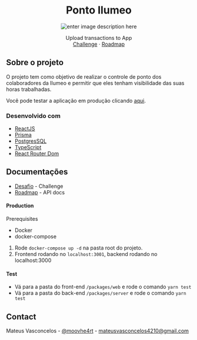 <div align="center">
  <h1 align="center">Ponto Ilumeo</h1>

![enter image description here](https://i.imgur.com/ZPNmAUZ.png)

  <p align="center">
    Upload transactions to App
    <br />
    <a href="/DOCUMENTATION/CHALLENGE.md">Challenge</a>
    ·
    <a href="/DOCUMENTATION/ROADMAP.md">Roadmap</a>
  </p>
</div>

## Sobre o projeto

O projeto tem como objetivo de realizar o controle de ponto dos colaboradores da Ilumeo e permitir que eles tenham visibilidade das suas horas trabalhadas.

Você pode testar a aplicação em produção clicando [aqui](http://pontoilumeo.sytes.net/).

### Desenvolvido com

- [ReactJS](https://react.dev/)
- [Prisma](https://www.prisma.io/)
- [PostgresSQL](https://www.postgresql.org/)
- [TypeScript](https://www.typescriptlang.org/)
- [React Router Dom](https://reactrouter.com/en/main)

## Documentações

- [Desafio](./DOCUMENTATION/CHALLENGE.md) - Challenge
- [Roadmap](./DOCUMENTATION/API.md) - API docs

#### Production

Prerequisites

- Docker
- docker-compose

1. Rode `docker-compose up -d` na pasta root do projeto.
2. Frontend rodando no `localhost:3001`, backend rodando no localhost:3000

#### Test

- Vá para a pasta do front-end `/packages/web` e rode o comando `yarn test`
- Vá para a pasta do back-end `/packages/server` e rode o comando `yarn test`

## Contact

Mateus Vasconcelos - [@moovhe4rt](https://twitter.com/moovhe4rt) - mateusvasconcelos4210@gmail.com
